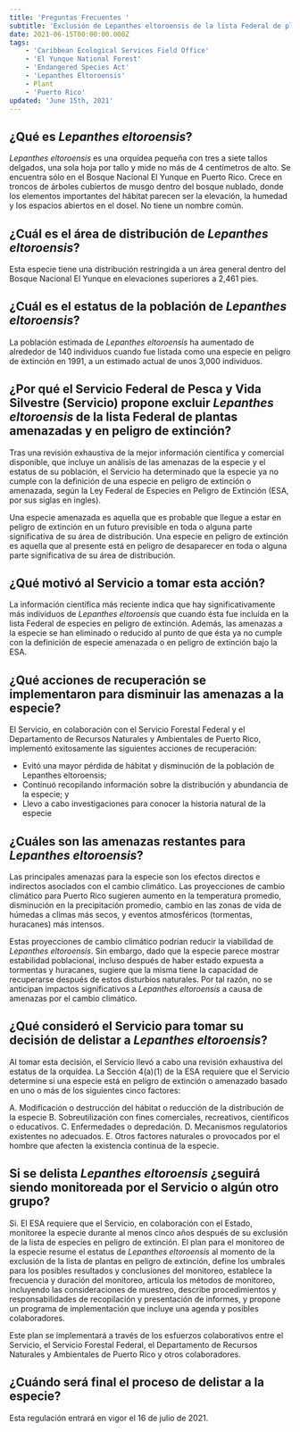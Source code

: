 ```yaml
---
title: 'Preguntas Frecuentes '
subtitle: 'Exclusión de Lepanthes eltoroensis de la lista Federal de plantas amenazadas y en peligro de extinción '
date: 2021-06-15T00:00:00.000Z
tags:
    - 'Caribbean Ecological Services Field Office'
    - 'El Yunque National Forest'
    - 'Endangered Species Act'
    - 'Lepanthes Eltoroensis'
    - Plant
    - 'Puerto Rico'
updated: 'June 15th, 2021'
---
```


## ¿Qué es _Lepanthes eltoroensis_?

_Lepanthes eltoroensis_ es una orquídea pequeña con tres a siete tallos delgados, una sola hoja por tallo y mide no más de 4 centímetros de alto.  Se encuentra sólo en el Bosque Nacional El Yunque en Puerto Rico.  Crece en troncos de árboles cubiertos de musgo dentro del bosque nublado, donde los elementos importantes del hábitat parecen ser la elevación, la humedad y los espacios abiertos en el dosel.  No tiene un nombre común.

## ¿Cuál es el área de distribución de _Lepanthes eltoroensis_?

Esta especie tiene una distribución restringida a un área general dentro del Bosque Nacional El Yunque en elevaciones superiores a 2,461 pies.

## ¿Cuál es el estatus de la población de _Lepanthes eltoroensis_?

La población estimada de _Lepanthes eltoroensis_ ha aumentado de alrededor de 140 individuos cuando fue listada como una especie en peligro de extinción en 1991, a un estimado actual de unos 3,000 individuos.

## ¿Por qué el Servicio Federal de Pesca y Vida Silvestre (Servicio) propone excluir _Lepanthes eltoroensis_ de la lista Federal de plantas amenazadas y en peligro de extinción?

Tras una revisión exhaustiva de la mejor información científica y comercial disponible, que incluye un análisis de las amenazas de la especie y el estatus de su población, el Servicio ha determinado que la especie ya no cumple con la definición de una especie en peligro de extinción o amenazada, según la Ley Federal de Especies en Peligro de Extinción (ESA, por sus siglas en ingles).

Una especie amenazada es aquella que es probable que llegue a estar en peligro de extinción en un futuro previsible en toda o alguna parte significativa de su área de distribución. Una especie en peligro de extinción es aquella que al presente está en peligro de desaparecer en toda o alguna parte significativa de su área de distribución.

## ¿Qué motivó al Servicio a tomar esta acción?

La información científica más reciente indica que hay significativamente más individuos de _Lepanthes eltoroensis_ que cuando ésta fue incluida en la lista Federal de especies en peligro de extinción.  Además, las amenazas a la especie se han eliminado o reducido al punto de que ésta ya no cumple con la definición de especie amenazada o en peligro de extinción bajo la ESA.

## ¿Qué acciones de recuperación se implementaron para disminuir las amenazas a la especie?

El Servicio, en colaboración con el Servicio Forestal Federal y el Departamento de Recursos Naturales y Ambientales de Puerto Rico, implementó exitosamente las siguientes acciones de recuperación:

- Evitó una mayor pérdida de hábitat y disminución de la población de Lepanthes eltoroensis;
- Continuó recopilando información sobre la distribución y abundancia de la especie; y
- Llevo a cabo investigaciones para conocer la historia natural de la especie

## ¿Cuáles son las amenazas restantes para _Lepanthes eltoroensis_?

Las principales amenazas para la especie son los efectos directos e indirectos asociados con el cambio climático.  Las proyecciones de cambio climático para Puerto Rico sugieren aumento en la temperatura promedio, disminución en la precipitación promedio, cambio en las zonas de vida de húmedas a climas más secos, y eventos atmosféricos (tormentas, huracanes) más intensos.

Estas proyecciones de cambio climático podrían reducir la viabilidad de _Lepanthes eltoroensis_.  Sin embargo, dado que la especie parece mostrar estabilidad poblacional, incluso después de haber estado expuesta a tormentas y huracanes, sugiere que la misma tiene la capacidad de recuperarse después de estos disturbios naturales.  Por tal razón, no se anticipan impactos significativos a _Lepanthes eltoroensis_ a causa de amenazas por el cambio climático.

## ¿Qué consideró el Servicio para tomar su decisión de delistar a _Lepanthes eltoroensis_?

Al tomar esta decisión, el Servicio llevó a cabo una revisión exhaustiva del estatus de la orquídea.  La Sección 4(a)(1) de la ESA requiere que el Servicio determine si una especie está en peligro de extinción o amenazado basado en uno o más de los siguientes cinco factores:

A. Modificación o destrucción del hábitat o reducción de la distribución de la especie
B. Sobreutilización con fines comerciales, recreativos, científicos o educativos.
C. Enfermedades o depredación.
D. Mecanismos regulatorios existentes no adecuados.
E. Otros factores naturales o provocados por el hombre que afecten la existencia continua de la especie.

## Si se delista _Lepanthes eltoroensis_ ¿seguirá siendo monitoreada por el Servicio o algún otro grupo?

Si.  El ESA requiere que el Servicio, en colaboración con el Estado, monitoree la especie durante al menos cinco años después de su exclusión de la lista de especies en peligro de extinción.  El plan para el monitoreo de la especie resume el estatus de _Lepanthes eltoroensis_ al momento de la exclusión de la lista de plantas en peligro de extinción, define los umbrales para los posibles resultados y conclusiones del monitoreo, establece la frecuencia y duración del monitoreo, articula los métodos de monitoreo, incluyendo las consideraciones de muestreo, describe procedimientos y responsabilidades de recopilación y presentación de informes, y propone un programa de implementación que incluye una agenda y posibles colaboradores.

Este plan se implementará a través de los esfuerzos colaborativos entre el Servicio, el Servicio Forestal Federal, el Departamento de Recursos Naturales y Ambientales de Puerto Rico y otros colaboradores.

## ¿Cuándo será final el proceso de delistar a la especie?

Esta regulación entrará en vigor el 16 de julio de 2021.

